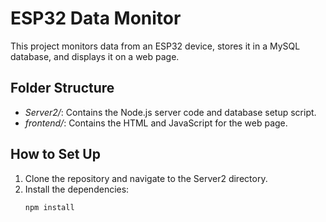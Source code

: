 # ESP32 Data Monitor

This project monitors data from an ESP32 device, stores it in a MySQL database, and displays it on a web page.

## Folder Structure

- *Server2/*: Contains the Node.js server code and database setup script.
- *frontend/*: Contains the HTML and JavaScript for the web page.

## How to Set Up

1. Clone the repository and navigate to the Server2 directory.
2. Install the dependencies:
   ```bash
   npm install